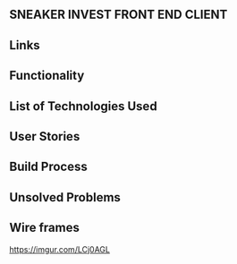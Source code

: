## SNEAKER INVEST FRONT END CLIENT

## Links

## Functionality

## List of Technologies Used

## User Stories

## Build Process

## Unsolved Problems

## Wire frames

https://imgur.com/LCj0AGL
